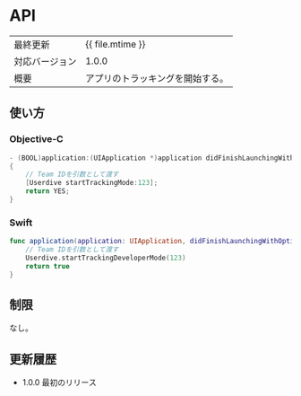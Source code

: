 # API

|                |                                  |
|:---------------|:---------------------------------|
| 最終更新       | {{ file.mtime }}                 |
| 対応バージョン | 1.0.0                            |
| 概要           | アプリのトラッキングを開始する。 |

## 使い方

### Objective-C

```objective-c
- (BOOL)application:(UIApplication *)application didFinishLaunchingWithOptions:(NSDictionary *)launchOptions
{
    // Team IDを引数として渡す
    [Userdive startTrackingMode:123];
    return YES;
}
```

### Swift

```swift
func application(application: UIApplication, didFinishLaunchingWithOptions launchOptions: [NSObject: AnyObject]?) -> Bool {
    // Team IDを引数として渡す
    Userdive.startTrackingDeveloperMode(123)
    return true
}
```

## 制限

なし。

## 更新履歴

- 1.0.0 最初のリリース
